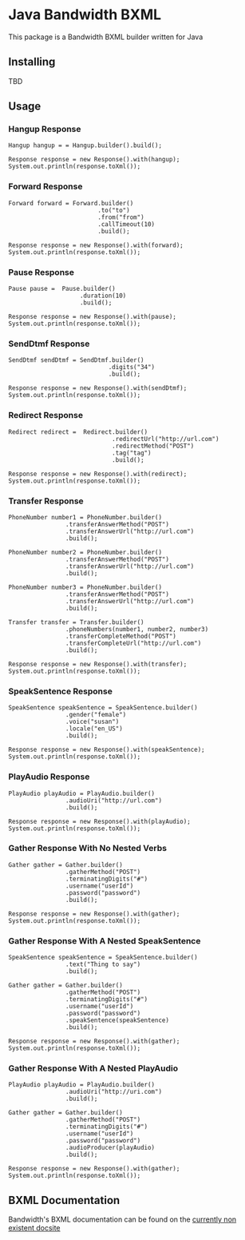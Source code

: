 # Java Bandwidth BXML

This package is a Bandwidth BXML builder written for Java

## Installing

TBD

## Usage

### Hangup Response

```
Hangup hangup = = Hangup.builder().build();

Response response = new Response().with(hangup);
System.out.println(response.toXml());
```

### Forward Response

```
Forward forward = Forward.builder()
                         .to("to")
                         .from("from")
                         .callTimeout(10)
                         .build();

Response response = new Response().with(forward);
System.out.println(response.toXml());
```

### Pause Response

```
Pause pause =  Pause.builder()
                    .duration(10)
                    .build();

Response response = new Response().with(pause);
System.out.println(response.toXml());
```

### SendDtmf Response

```
SendDtmf sendDtmf = SendDtmf.builder()
                            .digits("34")
                            .build();

Response response = new Response().with(sendDtmf);
System.out.println(response.toXml());
```

### Redirect Response

```
Redirect redirect =  Redirect.builder()
                             .redirectUrl("http://url.com")
                             .redirectMethod("POST")
                             .tag("tag")
                             .build();

Response response = new Response().with(redirect);
System.out.println(response.toXml());
```

### Transfer Response

```
PhoneNumber number1 = PhoneNumber.builder()
                .transferAnswerMethod("POST")
                .transferAnswerUrl("http://url.com")
                .build();

PhoneNumber number2 = PhoneNumber.builder()
                .transferAnswerMethod("POST")
                .transferAnswerUrl("http://url.com")
                .build();

PhoneNumber number3 = PhoneNumber.builder()
                .transferAnswerMethod("POST")
                .transferAnswerUrl("http://url.com")
                .build();

Transfer transfer = Transfer.builder()
                .phoneNumbers(number1, number2, number3)
                .transferCompleteMethod("POST")
                .transferCompleteUrl("http://url.com")
                .build();

Response response = new Response().with(transfer);
System.out.println(response.toXml());
```

### SpeakSentence Response

```
SpeakSentence speakSentence = SpeakSentence.builder()
                .gender("female")
                .voice("susan")
                .locale("en_US")
                .build();

Response response = new Response().with(speakSentence);
System.out.println(response.toXml());
```

### PlayAudio Response

```
PlayAudio playAudio = PlayAudio.builder()
                .audioUri("http://url.com")
                .build();

Response response = new Response().with(playAudio);
System.out.println(response.toXml());
```

### Gather Response With No Nested Verbs

```
Gather gather = Gather.builder()
                .gatherMethod("POST")
                .terminatingDigits("#")
                .username("userId")
                .password("password")
                .build();

Response response = new Response().with(gather);
System.out.println(response.toXml());
```

### Gather Response With A Nested SpeakSentence

```
SpeakSentence speakSentence = SpeakSentence.builder()
                .text("Thing to say")
                .build();

Gather gather = Gather.builder()
                .gatherMethod("POST")
                .terminatingDigits("#")
                .username("userId")
                .password("password")
                .speakSentence(speakSentence)
                .build();

Response response = new Response().with(gather);
System.out.println(response.toXml());
```

### Gather Response With A Nested PlayAudio

```
PlayAudio playAudio = PlayAudio.builder()
                .audioUri("http://uri.com")
                .build();

Gather gather = Gather.builder()
                .gatherMethod("POST")
                .terminatingDigits("#")
                .username("userId")
                .password("password")
                .audioProducer(playAudio)
                .build();

Response response = new Response().with(gather);
System.out.println(response.toXml());
```

## BXML Documentation

Bandwidth's BXML documentation can be found on the [currently non existent docsite](https://dev.bandwidth.com)
